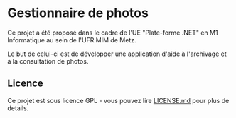 # Gestionnaire de photos

Ce projet a été proposé dans le cadre de l'UE "Plate-forme .NET" en M1 Informatique au sein de l'UFR MIM de Metz. 

Le but de celui-ci est de développer une application d'aide à l'archivage et à la consultation de photos.


## Licence

Ce projet est sous licence GPL - vous pouvez lire [LICENSE.md](LICENSE.md) pour plus de details.
